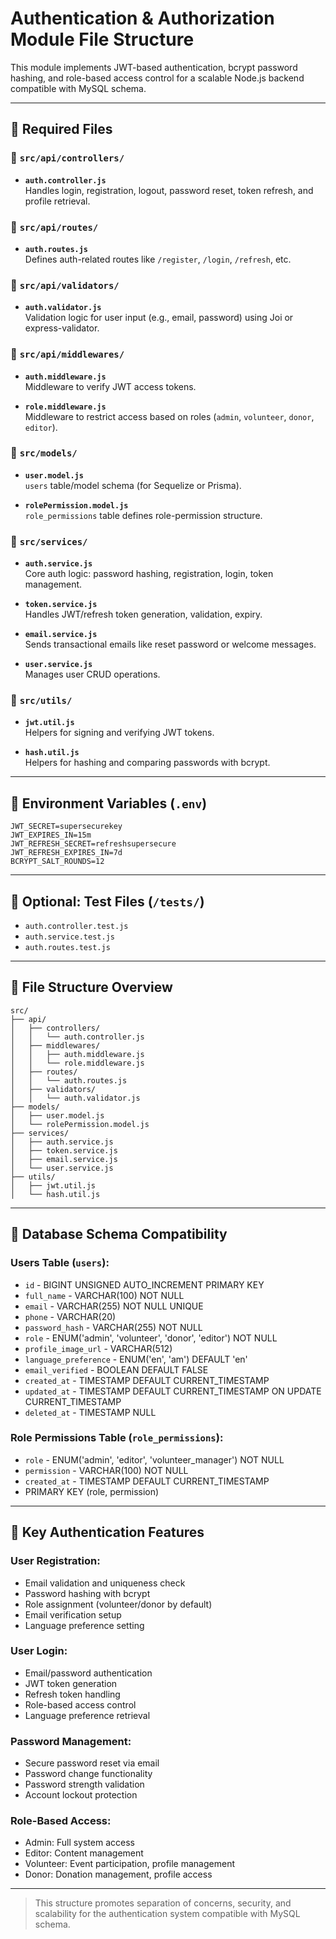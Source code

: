 # Authentication & Authorization Module File Structure

This module implements JWT-based authentication, bcrypt password hashing, and role-based access control for a scalable Node.js backend compatible with MySQL schema.

---

## 📁 Required Files

### 📁 `src/api/controllers/`
- **`auth.controller.js`**  
  Handles login, registration, logout, password reset, token refresh, and profile retrieval.

### 📁 `src/api/routes/`
- **`auth.routes.js`**  
  Defines auth-related routes like `/register`, `/login`, `/refresh`, etc.

### 📁 `src/api/validators/`
- **`auth.validator.js`**  
  Validation logic for user input (e.g., email, password) using Joi or express-validator.

### 📁 `src/api/middlewares/`
- **`auth.middleware.js`**  
  Middleware to verify JWT access tokens.

- **`role.middleware.js`**  
  Middleware to restrict access based on roles (`admin`, `volunteer`, `donor`, `editor`).

### 📁 `src/models/`
- **`user.model.js`**  
  `users` table/model schema (for Sequelize or Prisma).

- **`rolePermission.model.js`**  
  `role_permissions` table defines role-permission structure.

### 📁 `src/services/`
- **`auth.service.js`**  
  Core auth logic: password hashing, registration, login, token management.

- **`token.service.js`**  
  Handles JWT/refresh token generation, validation, expiry.

- **`email.service.js`**  
  Sends transactional emails like reset password or welcome messages.

- **`user.service.js`**  
  Manages user CRUD operations.

### 📁 `src/utils/`
- **`jwt.util.js`**  
  Helpers for signing and verifying JWT tokens.

- **`hash.util.js`**  
  Helpers for hashing and comparing passwords with bcrypt.

---

## 📄 Environment Variables (`.env`)
```env
JWT_SECRET=supersecurekey
JWT_EXPIRES_IN=15m
JWT_REFRESH_SECRET=refreshsupersecure
JWT_REFRESH_EXPIRES_IN=7d
BCRYPT_SALT_ROUNDS=12
```

---

## 🧪 Optional: Test Files (`/tests/`)
- `auth.controller.test.js`
- `auth.service.test.js`
- `auth.routes.test.js`

---

## 📁 File Structure Overview

```
src/
├── api/
│   ├── controllers/
│   │   └── auth.controller.js
│   ├── middlewares/
│   │   ├── auth.middleware.js
│   │   └── role.middleware.js
│   ├── routes/
│   │   └── auth.routes.js
│   ├── validators/
│   │   └── auth.validator.js
├── models/
│   ├── user.model.js
│   └── rolePermission.model.js
├── services/
│   ├── auth.service.js
│   ├── token.service.js
│   ├── email.service.js
│   └── user.service.js
├── utils/
│   ├── jwt.util.js
│   └── hash.util.js
```

---

## 🔐 Database Schema Compatibility

### **Users Table (`users`):**
- `id` - BIGINT UNSIGNED AUTO_INCREMENT PRIMARY KEY
- `full_name` - VARCHAR(100) NOT NULL
- `email` - VARCHAR(255) NOT NULL UNIQUE
- `phone` - VARCHAR(20)
- `password_hash` - VARCHAR(255) NOT NULL
- `role` - ENUM('admin', 'volunteer', 'donor', 'editor') NOT NULL
- `profile_image_url` - VARCHAR(512)
- `language_preference` - ENUM('en', 'am') DEFAULT 'en'
- `email_verified` - BOOLEAN DEFAULT FALSE
- `created_at` - TIMESTAMP DEFAULT CURRENT_TIMESTAMP
- `updated_at` - TIMESTAMP DEFAULT CURRENT_TIMESTAMP ON UPDATE CURRENT_TIMESTAMP
- `deleted_at` - TIMESTAMP NULL

### **Role Permissions Table (`role_permissions`):**
- `role` - ENUM('admin', 'editor', 'volunteer_manager') NOT NULL
- `permission` - VARCHAR(100) NOT NULL
- `created_at` - TIMESTAMP DEFAULT CURRENT_TIMESTAMP
- PRIMARY KEY (role, permission)

---

## 🔑 Key Authentication Features

### **User Registration:**
- Email validation and uniqueness check
- Password hashing with bcrypt
- Role assignment (volunteer/donor by default)
- Email verification setup
- Language preference setting

### **User Login:**
- Email/password authentication
- JWT token generation
- Refresh token handling
- Role-based access control
- Language preference retrieval

### **Password Management:**
- Secure password reset via email
- Password change functionality
- Password strength validation
- Account lockout protection

### **Role-Based Access:**
- Admin: Full system access
- Editor: Content management
- Volunteer: Event participation, profile management
- Donor: Donation management, profile access

---

> This structure promotes separation of concerns, security, and scalability for the authentication system compatible with MySQL schema.